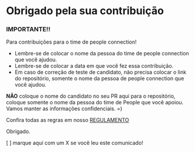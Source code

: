 # Obrigado pela sua contribuição

### IMPORTANTE!!

Para contribuições para o time de people connection!

* Lembre-se de colocar o nome da pessoa do time de people connection que você ajudou.
* Lembre-se de colocar a data em que você fez essa contribuição.
* Em caso de correção de teste de candidato, não precisa colocar o link do repositório, somente o nome da pessoa de people connection que você ajudou.

**NÃO** coloque o nome do candidato no seu PR aqui para o repositório, coloque somente o nome da pessoa do time de People que você apoiou. Vamos manter as informações confidenciais. =)

Confira todas as regras em nosso [REGULAMENTO](https://drive.google.com/file/d/1km2JxZgbeSivb5_uaYCfuWdXi5sbyPV4/view?usp=sharing)

Obrigado.

[ ] marque aqui com um X se você leu este comunicado!
